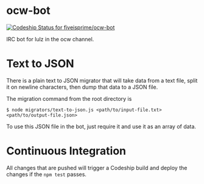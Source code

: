 ocw-bot
=======

[![Codeship Status for fiveisprime/ocw-bot](https://www.codeship.io/projects/34861a60-285a-0131-9c6a-1a9646f61340/status?branch=master)](https://www.codeship.io/projects/9038)

IRC bot for lulz in the ocw channel.

# Text to JSON

There is a plain text to JSON migrator that will take data from a text file,
split it on newline characters, then dump that data to a JSON file.

The migration command from the root directory is

    $ node migrators/text-to-json.js <path/to/input-file.txt> <path/to/output-file.json>

To use this JSON file in the bot, just require it and use it as an array of
data.

# Continuous Integration

All changes that are pushed will trigger a Codeship build and deploy the changes
if the `npm test` passes.
